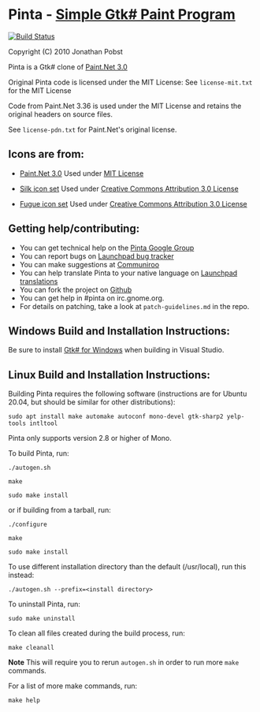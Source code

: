 # Pinta - [Simple Gtk# Paint Program](http://pinta-project.com/)

[![Build Status](https://travis-ci.org/PintaProject/Pinta.svg)](https://travis-ci.org/PintaProject/Pinta)

Copyright (C) 2010 Jonathan Pobst <monkey AT jpobst DOT com>

Pinta is a Gtk# clone of [Paint.Net 3.0](http://www.getpaint.net/)

Original Pinta code is licensed under the MIT License:
See `license-mit.txt` for the MIT License

Code from Paint.Net 3.36 is used under the MIT License and retains the
original headers on source files.

See `license-pdn.txt` for Paint.Net's original license.


## Icons are from:

- [Paint.Net 3.0](http://www.getpaint.net/)
Used under [MIT License](http://www.opensource.org/licenses/mit-license.php)

- [Silk icon set](http://www.famfamfam.com/lab/icons/silk/)
Used under [Creative Commons Attribution 3.0 License](http://creativecommons.org/licenses/by/3.0/)

- [Fugue icon set](http://pinvoke.com/)
Used under [Creative Commons Attribution 3.0 License](http://creativecommons.org/licenses/by/3.0/)

## Getting help/contributing:

- You can get technical help on the [Pinta Google Group](http://groups.google.com/group/pinta)
- You can report bugs on [Launchpad bug tracker](https://bugs.launchpad.net/pinta/+filebug)
- You can make suggestions at [Communiroo](https://communiroo.com/pintaproject/pinta/suggestions)
- You can help translate Pinta to your native language on [Launchpad translations](https://translations.launchpad.net/pinta)
- You can fork the project on [Github](https://github.com/PintaProject/Pinta)
- You can get help in #pinta on irc.gnome.org.
- For details on patching, take a look at `patch-guidelines.md` in the repo.


## Windows Build and Installation Instructions:

Be sure to install [Gtk# for Windows](http://download.xamarin.com/GTKforWindows/Windows/gtk-sharp-2.12.22.msi) when building in Visual Studio.

## Linux Build and Installation Instructions:

Building Pinta requires the following software (instructions are for Ubuntu 20.04, but should be similar for other distributions):

`sudo apt install make automake autoconf mono-devel gtk-sharp2 yelp-tools intltool`

Pinta only supports version 2.8 or higher of Mono.

To build Pinta, run:

`./autogen.sh`

`make`

`sudo make install`

or if building from a tarball, run:

`./configure`

`make`

`sudo make install`

To use different installation directory than the default (/usr/local), run this instead:

`./autogen.sh --prefix=<install directory>`


To uninstall Pinta, run:

`sudo make uninstall`

To clean all files created during the build process, run:

`make cleanall`

**Note** This will require you to rerun `autogen.sh` in order to run more `make` commands.

For a list of more make commands, run:

`make help`
